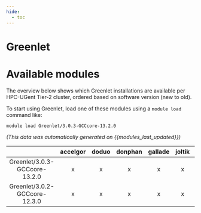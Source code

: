 ```yaml
---
hide:
  - toc
---
```


Greenlet
========

# Available modules


The overview below shows which Greenlet installations are available per HPC-UGent Tier-2 cluster, ordered based on software version (new to old).

To start using Greenlet, load one of these modules using a `module load` command like:

```shell
module load Greenlet/3.0.3-GCCcore-13.2.0
```

*(This data was automatically generated on {{modules_last_updated}})*  

| |accelgor|doduo|donphan|gallade|joltik|litleo|shinx|
| :---: | :---: | :---: | :---: | :---: | :---: | :---: | :---: |
|Greenlet/3.0.3-GCCcore-13.2.0|x|x|x|x|x|x|x|
|Greenlet/3.0.2-GCCcore-12.3.0|x|x|x|x|x|x|x|
